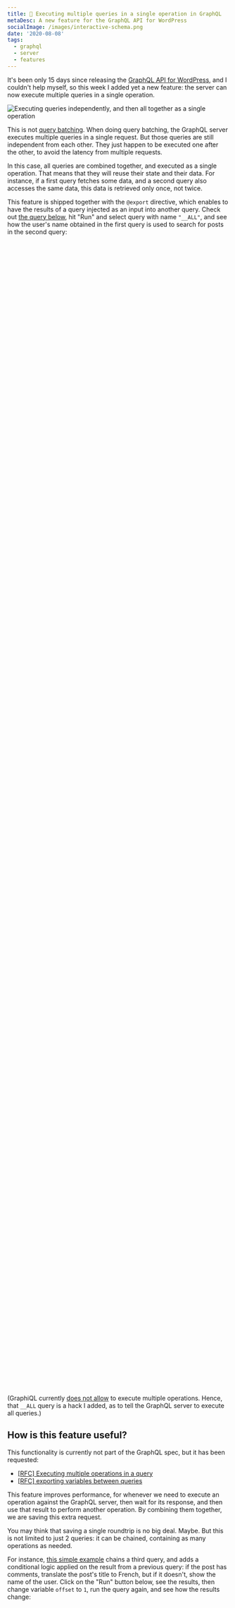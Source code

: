 ```yaml
---
title: 🚀 Executing multiple queries in a single operation in GraphQL
metaDesc: A new feature for the GraphQL API for WordPress
socialImage: /images/interactive-schema.png
date: '2020-08-08'
tags:
  - graphql
  - server
  - features
---
```


It's been only 15 days since releasing the [GraphQL API for WordPress](https://github.com/GraphQLAPI/graphql-api-for-wp), and I couldn't help myself, so this week I added yet a new feature: the server can now execute multiple queries in a single operation.

![Executing queries independently, and then all together as a single operation](/images/executing-multiple-queries.gif "Executing queries independently, and then all together as a single operation")

This is not [query batching](https://www.apollographql.com/blog/query-batching-in-apollo-63acfd859862/). When doing query batching, the GraphQL server executes multiple queries in a single request. But those queries are still independent from each other. They just happen to be executed one after the other, to avoid the latency from multiple requests.

In this case, all queries are combined together, and executed as a single operation. That means that they will reuse their state and their data. For instance, if a first query fetches some data, and a second query also accesses the same data, this data is retrieved only once, not twice.

This feature is shipped together with the `@export` directive, which enables to have the results of a query injected as an input into another query. Check out <a href="https://newapi.getpop.org/graphiql/?query=%23%20Run%20this%20query%20to%20execute%20all%20other%20queries%2C%20together%0Aquery%20__ALL%20%7B%20id%20%7D%0A%0A%23%20Export%20the%20user%27s%20name%0Aquery%20GetUserName%20%7B%0A%20%20user(id%3A1)%20%7B%0A%20%20%20%20name%20%40export(as%3A%20%22_search%22)%0A%20%20%7D%0A%7D%0A%0A%23%20Search%20for%20posts%20with%20the%20user%27s%20name%20from%20the%20previous%20query%0Aquery%20SearchPosts(%24_search%3A%20String%20%3D%20%22%22)%20%7B%0A%20%20posts(searchfor%3A%20%24_search)%20%7B%0A%20%20%20%20title%0A%20%20%7D%0A%7D&operationName=__ALL">the query below</a>, hit "Run" and select query with name `"__ALL"`, and see how the user's name obtained in the first query is used to search for posts in the second query:

<link href="https://unpkg.com/graphiql/graphiql.min.css" rel="stylesheet" />

<div id="graphiql-first" style="height: 65vh; padding-top: 0; margin-top: 1rem;" class="video-player"></div>

(GraphiQL currently [does not allow](https://github.com/graphql/graphiql/issues/1635) to execute multiple operations. Hence, that `__ALL` query is a hack I added, as to tell the GraphQL server to execute all queries.)

## How is this feature useful?

This functionality is currently not part of the GraphQL spec, but it has been requested:

- [[RFC] Executing multiple operations in a query](https://github.com/graphql/graphql-spec/issues/375)
- [[RFC] exporting variables between queries](https://github.com/graphql/graphql-spec/issues/377)

This feature improves performance, for whenever we need to execute an operation against the GraphQL server, then wait for its response, and then use that result to perform another operation. By combining them together, we are saving this extra request.

You may think that saving a single roundtrip is no big deal. Maybe. But this is not limited to just 2 queries: it can be chained, containing as many operations as needed.

For instance, <a href="https://newapi.getpop.org/graphiql/?query=%23%20Run%20this%20query%20to%20execute%20all%20other%20queries%2C%20together%0Aquery%20__ALL%20%7B%20id%20%7D%0A%0A%23%20Export%20the%20user%27s%20name%0Aquery%20GetUserName()%20%7B%0A%20%20user(id%3A%201)%20%7B%0A%20%20%20%20name%20%40export(as%3A%20%22_search%22)%0A%20%20%7D%0A%7D%0A%0A%23%20Search%20for%20posts%20with%20the%20user%27s%20name%20from%20the%20previous%20query%0Aquery%20SearchPosts(%24offset%3AInt%20%3D%200%2C%20%24_search%3A%20String%20%3D%20%22%22)%20%7B%0A%20%20posts(searchfor%3A%20%24_search%2C%20limit%3A%201%2C%20offset%3A%20%24offset)%20%7B%0A%20%20%20%20title%20%40export(as%3A%20%22_postTitles%22)%0A%20%20%20%20hasComments%20%40export(as%3A%20%22_postHasComments%22)%0A%20%20%7D%0A%7D%0A%0A%23%20Translate%20post%20titles%2C%20or%20show%20user%20ID%20if%20not%0Aquery%20TranslatePosts(%24_postTitles%3A%20%5BString%5D%20%3D%20%5B%5D%2C%20%24_postHasComments%3A%20Boolean!%20%3D%20false)%20%7B%0A%20%20translatedTitle%3A%20echoVar(variable%3A%20%24_postTitles)%20%40include(if%3A%24_postHasComments)%20%40translate(from%3A%22en%22%2C%20to%3A%22fr%22)%0A%20%20noTitleForUser%3A%20echoVar(variable%3A%20%24_search)%20%40skip(if%3A%24_postHasComments)%0A%7D&operationName=__ALL&variables=%7B%0A%20%20%22offset%22%3A%200%0A%7D">this simple example</a> chains a third query, and adds a conditional logic applied on the result from a previous query: if the post has comments, translate the post's title to French, but if it doesn't, show the name of the user. Click on the "Run" button below, see the results, then change variable `offset` to `1`, run the query again, and see how the results change:

<div id="graphiql-second" style="height: 65vh; padding-top: 0; margin-top: 1rem;" class="video-player"></div>

## GraphQL as a (meta-)scripting language

As we've seen, we could attempt to use GraphQL to execute scripts, including conditional statements and even loops.

[GraphQL by PoP](https://graphql-by-pop.com), which is the GraphQL engine over which the GraphQL API for WordPress is based, is a few steps ahead in providing a language to manipulate the operations performed on the query graph.

For instance, I have implemented a query which allows to send a newsletter to multiple users, fetching the content of the latest blog post and translating it to each person's language, all in a single operation!

Check the query below, which is using the [PoP Query Language](https://graphql-by-pop.com/docs/extended/pql.html), an alternative to the GraphQL Query Language:

```javascript
/?
postId=1&
query=
  post($postId)@post.
    content|
    date(d/m/Y)@date,
  getJSON("https://newapi.getpop.org/wp-json/newsletter/v1/subscriptions")@userList|
  arrayUnique(
    extract(
      getSelfProp(%self%, userList),
      lang
    )
  )@userLangs|
  extract(
    getSelfProp(%self%, userList),
    email
  )@userEmails|
  arrayFill(
    getJSON(
      sprintf(
        "https://newapi.getpop.org/users/api/rest/?query=name|email%26emails[]=%s",
        [arrayJoin(
          getSelfProp(%self%, userEmails),
          "%26emails[]="
        )]
      )
    ),
    getSelfProp(%self%, userList),
    email
  )@userData;

  post($postId)@post<
    copyRelationalResults(
      [content, date],
      [postContent, postDate]
    )
  >;

  getSelfProp(%self%, postContent)@postContent<
    translate(
      from: en,
      to: arrayDiff([
        getSelfProp(%self%, userLangs),
        [en]
      ])
    ),
    renameProperty(postContent-en)
  >|
  getSelfProp(%self%, userData)@userPostData<
    forEach<
      applyFunction(
        function: arrayAddItem(
          array: [],
          value: ""
        ),
        addArguments: [
          key: postContent,
          array: %value%,
          value: getSelfProp(
            %self%,
            sprintf(
              postContent-%s,
              [extract(%value%, lang)]
            )
          )
        ]
      ),
      applyFunction(
        function: arrayAddItem(
          array: [],
          value: ""
        ),
        addArguments: [
          key: header,
          array: %value%,
          value: sprintf(
            string: "<p>Hi %s, we published this post on %s, enjoy!</p>",
            values: [
              extract(%value%, name),
              getSelfProp(%self%, postDate)
            ]
          )
        ]
      )
    >
  >;

  getSelfProp(%self%, userPostData)@translatedUserPostProps<
    forEach(
      if: not(
        equals(
          extract(%value%, lang),
          en
        )
      )
    )<
      advancePointerInArray(
        path: header,
        appendExpressions: [
          toLang: extract(%value%, lang)
        ]
      )<
        translate(
          from: en,
          to: %toLang%,
          oneLanguagePerField: true,
          override: true
        )
      >
    >
  >;

  getSelfProp(%self%,translatedUserPostProps)@emails<
    forEach<
      applyFunction(
        function: arrayAddItem(
          array: [],
          value: []
        ),
        addArguments: [
          key: content,
          array: %value%,
          value: concat([
            extract(%value%, header),
            extract(%value%, postContent)
          ])
        ]
      ),
      applyFunction(
        function: arrayAddItem(
          array: [],
          value: []
        ),
        addArguments: [
          key: to,
          array: %value%,
          value: extract(%value%, email)
        ]
      ),
      applyFunction(
        function: arrayAddItem(
          array: [],
          value: []
        ),
        addArguments: [
          key: subject,
          array: %value%,
          value: "PoP API example :)"
        ]
      ),
      sendByEmail
    >
  >
```

(Please don't be shocked by this complex query! The PQL language is actually even simpler than GraphQL, as can be seen [when put side-by-side](https://github.com/getpop/field-query/).)

To run the query, there's no need for GraphiQL: it's URL-based, so it can be executed via `GET`, and a normal link will do. Click here and marvel: <a href="https://newapi.getpop.org/api/graphql/?postId=1&query=post($postId)@post.content|date(d/m/Y)@date,getJSON(%22https://newapi.getpop.org/wp-json/newsletter/v1/subscriptions%22)@userList|arrayUnique(extract(getSelfProp(%self%,%20userList),lang))@userLangs|extract(getSelfProp(%self%,%20userList),email)@userEmails|arrayFill(getJSON(sprintf(%22https://newapi.getpop.org/users/api/rest/?query=name|email%26emails[]=%s%22,[arrayJoin(getSelfProp(%self%,%20userEmails),%22%26emails[]=%22)])),getSelfProp(%self%,%20userList),email)@userData;post($postId)@post%3CcopyRelationalResults([content,%20date],[postContent,%20postDate])%3E;getSelfProp(%self%,%20postContent)@postContent%3Ctranslate(from:%20en,to:%20arrayDiff([getSelfProp(%self%,%20userLangs),[en]])),renameProperty(postContent-en)%3E|getSelfProp(%self%,%20userData)@userPostData%3CforEach%3CapplyFunction(function:%20arrayAddItem(array:%20[],value:%20%22%22),addArguments:%20[key:%20postContent,array:%20%value%,value:%20getSelfProp(%self%,sprintf(postContent-%s,[extract(%value%,%20lang)]))]),applyFunction(function:%20arrayAddItem(array:%20[],value:%20%22%22),addArguments:%20[key:%20header,array:%20%value%,value:%20sprintf(string:%20%22%3Cp%3EHi%20%s,%20we%20published%20this%20post%20on%20%s,%20enjoy!%3C/p%3E%22,values:%20[extract(%value%,%20name),getSelfProp(%self%,%20postDate)])])%3E%3E;getSelfProp(%self%,%20userPostData)@translatedUserPostProps%3CforEach(if:%20not(equals(extract(%value%,%20lang),en)))%3CadvancePointerInArray(path:%20header,appendExpressions:%20[toLang:%20extract(%value%,%20lang)])%3Ctranslate(from:%20en,to:%20%toLang%,oneLanguagePerField:%20true,override:%20true)%3E%3E%3E;getSelfProp(%self%,translatedUserPostProps)@emails%3CforEach%3CapplyFunction(function:%20arrayAddItem(array:%20[],value:%20[]),addArguments:%20[key:%20content,array:%20%value%,value:%20concat([extract(%value%,%20header),extract(%value%,%20postContent)])]),applyFunction(function:%20arrayAddItem(array:%20[],value:%20[]),addArguments:%20[key:%20to,array:%20%value%,value:%20extract(%value%,%20email)]),applyFunction(function:%20arrayAddItem(array:%20[],value:%20[]),addArguments:%20[key:%20subject,array:%20%value%,value:%20%22PoP%20API%20example%20:)%22]),sendByEmail%3E%3E">query to create, translate and send newsletter</a> (this is a demo, so I'm just printing the content on screen, not actually sending it by email 😂).

What is going on there? The query is a series of operations executed in order, with each passing its results to the succeeding operations: fetching the list of emails from a REST endpoint, fetching the users from the database, obtaining their language, fetching the post content, translating the content to the language of each user, and finally sending the newsletter.

To check it out in detail, I've written a [step-by-step description of how this query works](https://leoloso.com/posts/demonstrating-pop-api-graphql-on-steroids/).

## Eventually in GraphQL?

You may think that you don't need to implement a newsletter-sending service. But that's not the point. The point is that, if you can implement this, you can implement pretty much anything you will ever need.

The query above uses a couple of features available in PQL but not in GQL, which I have requested for the GraphQL spec:

- [Composable fields](https://github.com/graphql/graphql-spec/issues/682)
- [Composable directives](https://github.com/graphql/graphql-spec/issues/683)

Sadly, I've been told that these features will most likely not be add to the spec.

Hence, GraphQL cannot implement the example. Yet. But maybe through executing multiple queries in a single operation, `@export`, and powerful custom directives, it can go a long way!

<script
  crossorigin
  src="https://unpkg.com/react/umd/react.production.min.js"
></script>
<script
  crossorigin
  src="https://unpkg.com/react-dom/umd/react-dom.production.min.js"
></script>
<script
  crossorigin
  src="https://unpkg.com/graphiql/graphiql.min.js"
></script>

<script>
  const apiURL = 'https://newapi.getpop.org/api/graphql/';
  const responseText = "Click the \"Execute Query\" button";
  const graphQLFetcher = graphQLParams =>
    fetch(apiURL, {
      method: 'post',
      headers: { 'Content-Type': 'application/json' },
      body: JSON.stringify(graphQLParams),
    })
      .then(response => response.json())
      .catch(() => response.text());

  ReactDOM.render(
    React.createElement(
      GraphiQL,
      {
        fetcher: graphQLFetcher,
        docExplorerOpen: true,
        response: responseText,
        query: '# Run this query to execute all other queries, together\nquery __ALL { id }\n\n# Export the user\'s name\nquery GetUserName {\n  user(id:1) {\n    name @export(as: "_search")\n  }\n}\n\n# Search for posts with the user\'s name from the previous query\nquery SearchPosts($_search: String = "") {\n  posts(searchfor: $_search) {\n    title\n  }\n}\n',
        variables: null,
        defaultVariableEditorOpen: false
      }
    ),
    document.getElementById('graphiql-first'),
  );

  ReactDOM.render(
    React.createElement(
      GraphiQL,
      {
        fetcher: graphQLFetcher,
        docExplorerOpen: true,
        response: responseText,
        query: '# Run this query to execute all other queries, together\nquery __ALL { id }\n\n# Export the user\'s name\nquery GetUserName() {\n  user(id: 1) {\n    name @export(as: "_search")\n  }\n}\n\n# Search for posts with the user\'s name from the previous query\nquery SearchPosts($offset:Int = 0, $_search: String = "") {\n  posts(searchfor: $_search, limit: 1, offset: $offset) {\n    title @export(as: "_postTitles")\n    hasComments @export(as: "_postHasComments")\n  }\n}\n\n# Translate post titles, or show user ID if not\nquery TranslatePosts($_postTitles: [String] = [], $_postHasComments: Boolean! = false) {\n  translatedTitle: echoVar(variable: $_postTitles) @include(if:$_postHasComments) @translate(from:"en", to:"fr")\n  noTitleForUser: echoVar(variable: $_search) @skip(if:$_postHasComments)\n}\n',
        variables: '{\n  "offset": 0\n}',
        defaultVariableEditorOpen: true
      }
    ),
    document.getElementById('graphiql-second'),
  );
</script>
